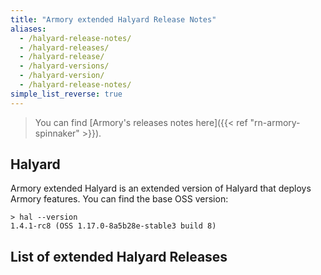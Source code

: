 ```yaml
---
title: "Armory extended Halyard Release Notes"
aliases:
  - /halyard-release-notes/
  - /halyard-releases/
  - /halyard-release/
  - /halyard-versions/
  - /halyard-version/
  - /halyard-release-notes/
simple_list_reverse: true
---
```


> You can find [Armory's releases notes here]({{< ref "rn-armory-spinnaker" >}}).

## Halyard
Armory extended Halyard  is an extended version of Halyard that deploys Armory features. You can find the base OSS version:

```
> hal --version
1.4.1-rc8 (OSS 1.17.0-8a5b28e-stable3 build 8)
```

## List of extended Halyard Releases
<!-- Hugo/docsy auto generates a list of the child pages here. The front matter configures it to go from newest to oldest --!> 
